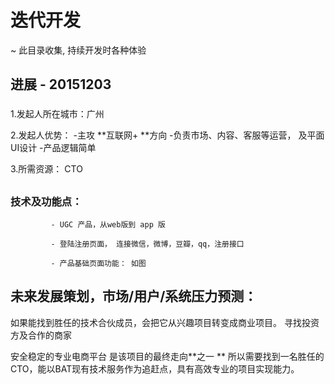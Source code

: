 # 迭代开发
~ 此目录收集, 持续开发时各种体验

## 进展 - 20151203



### 
1.发起人所在城市：广州

2.发起人优势： -主攻 **互联网+ **方向
             -负责市场、内容、客服等运营， 及平面UI设计
             -产品逻辑简单 

3.所需资源：   CTO         



            

##  
### 技术及功能点：
             
             - UGC 产品，从web版到 app 版
             
             - 登陆注册页面， 连接微信，微博，豆瓣，qq，注册接口
          
             - 产品基础页面功能： 如图













             
## 未来发展策划，市场/用户/系统压力预测：             

如果能找到胜任的技术合伙成员，会把它从兴趣项目转变成商业项目。
寻找投资方及合作的商家



安全稳定的专业电商平台 是该项目的最终走向**之一 **
所以需要找到一名胜任的CTO，能以BAT现有技术服务作为追赶点，具有高效专业的项目实现能力。





